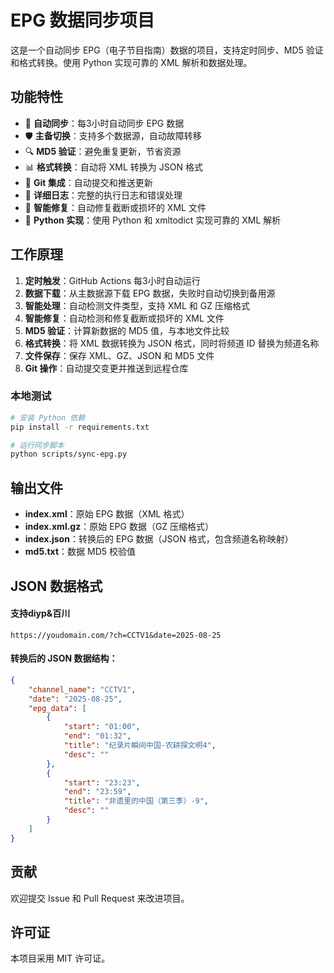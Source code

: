 # EPG 数据同步项目

这是一个自动同步 EPG（电子节目指南）数据的项目，支持定时同步、MD5 验证和格式转换。使用 Python 实现可靠的 XML 解析和数据处理。

## 功能特性

- 🔄 **自动同步**：每3小时自动同步 EPG 数据
- 🛡️ **主备切换**：支持多个数据源，自动故障转移
- 🔍 **MD5 验证**：避免重复更新，节省资源
- 📊 **格式转换**：自动将 XML 转换为 JSON 格式
- 🤖 **Git 集成**：自动提交和推送更新
- 📝 **详细日志**：完整的执行日志和错误处理
- 🔧 **智能修复**：自动修复截断或损坏的 XML 文件
- 🐍 **Python 实现**：使用 Python 和 xmltodict 实现可靠的 XML 解析



## 工作原理

1. **定时触发**：GitHub Actions 每3小时自动运行
2. **数据下载**：从主数据源下载 EPG 数据，失败时自动切换到备用源
3. **智能处理**：自动检测文件类型，支持 XML 和 GZ 压缩格式
4. **智能修复**：自动检测和修复截断或损坏的 XML 文件
5. **MD5 验证**：计算新数据的 MD5 值，与本地文件比较
6. **格式转换**：将 XML 数据转换为 JSON 格式，同时将频道 ID 替换为频道名称
7. **文件保存**：保存 XML、GZ、JSON 和 MD5 文件
8. **Git 操作**：自动提交变更并推送到远程仓库

### 本地测试

```bash
# 安装 Python 依赖
pip install -r requirements.txt

# 运行同步脚本
python scripts/sync-epg.py
```

## 输出文件

- **index.xml**：原始 EPG 数据（XML 格式）
- **index.xml.gz**：原始 EPG 数据（GZ 压缩格式）
- **index.json**：转换后的 EPG 数据（JSON 格式，包含频道名称映射）
- **md5.txt**：数据 MD5 校验值

## JSON 数据格式

#### 支持diyp&百川

```
https://youdomain.com/?ch=CCTV1&date=2025-08-25
```

#### 转换后的 JSON 数据结构：

```json
{
    "channel_name": "CCTV1",
    "date": "2025-08-25",
    "epg_data": [
        {
            "start": "01:00",
            "end": "01:32",
            "title": "纪录片瞬间中国-农耕探文明4",
            "desc": ""
        },
        {
            "start": "23:23",
            "end": "23:59",
            "title": "非遗里的中国（第三季）-9",
            "desc": ""
        }
    ]
}
```

## 贡献

欢迎提交 Issue 和 Pull Request 来改进项目。

## 许可证

本项目采用 MIT 许可证。 
